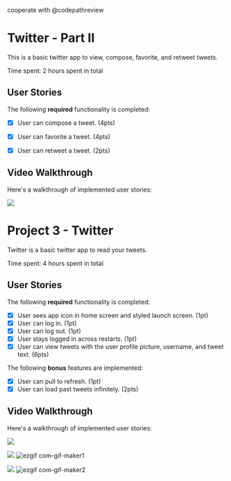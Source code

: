 cooperate with @codepathreview

# Twitter - Part II

This is a basic twitter app to view, compose, favorite, and retweet tweets.

Time spent: 2 hours spent in total

## User Stories

The following **required** functionality is completed:

- [x] User can compose a tweet. (4pts)
- [x] User can favorite a tweet. (4pts)
- [x] User can retweet a tweet. (2pts)



## Video Walkthrough

Here's a walkthrough of implemented user stories:

![](https://i.imgur.com/lUoZRUw.gif)



# Project 3 - Twitter

Twitter is a basic twitter app to read your tweets.

Time spent: 4 hours spent in total

## User Stories

The following **required** functionality is completed:

- [x] User sees app icon in home screen and styled launch screen. (1pt)
- [x] User can log in. (1pt)
- [x] User can log out. (1pt)
- [x] User stays logged in across restarts. (1pt)
- [x] User can view tweets with the user profile picture, username, and tweet text. (6pts)

The following **bonus** features are implemented:

- [x] User can pull to refresh. (1pt)
- [x] User can load past tweets infinitely. (2pts)

## Video Walkthrough

Here's a walkthrough of implemented user stories:

![](https://i.imgur.com/mA0Sxz4.gif)

![](https://i.imgur.com/Yz48NvT.gif)
![ezgif com-gif-maker1](https://user-images.githubusercontent.com/91364746/138767115-882ed398-5324-4eee-a832-4e6b37e932a1.gif)

![](https://i.imgur.com/buiAnrQ.gif)
![ezgif com-gif-maker2](https://user-images.githubusercontent.com/91364746/138767161-b95a88f4-fe5a-4dde-8ade-6015c14d5d55.gif)

